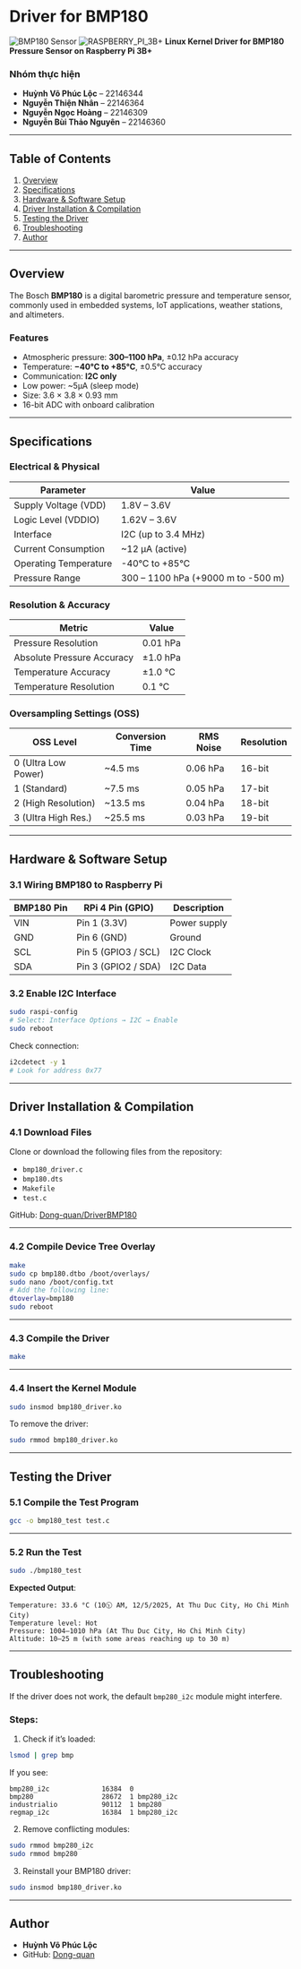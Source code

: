 # Driver for BMP180
![BMP180 Sensor](https://vn.szks-kuongshun.com/uploads/201810680/small/bmp180-digital-barometric-pressure-sensor-module14122058243.jpg)
![RASPBERRY_PI_3B+](https://shop.max2play.com/media/catalog/product/cache/90545561e815ada799eff7681525ced9/t/o/top_01.jpg)
**Linux Kernel Driver for BMP180 Pressure Sensor on Raspberry Pi 3B+**
### Nhóm thực hiện
- **Huỳnh Võ Phúc Lộc** – 22146344  
- **Nguyễn Thiện Nhân** – 22146364  
- **Nguyễn Ngọc Hoàng** – 22146309  
- **Nguyễn Bùi Thảo Nguyên** – 22146360  

---

## Table of Contents
1. [Overview](#overview)
2. [Specifications](#specifications)
3. [Hardware & Software Setup](#hardware--software-setup)
4. [Driver Installation & Compilation](#driver-installation--compilation)
5. [Testing the Driver](#testing-the-driver)
6. [Troubleshooting](#troubleshooting)
7. [Author](#author)

---

## Overview

The Bosch **BMP180** is a digital barometric pressure and temperature sensor, commonly used in embedded systems, IoT applications, weather stations, and altimeters.

### Features
- Atmospheric pressure: **300–1100 hPa**, ±0.12 hPa accuracy  
- Temperature: **−40°C to +85°C**, ±0.5°C accuracy  
- Communication: **I2C only**  
- Low power: ~5µA (sleep mode)  
- Size: 3.6 × 3.8 × 0.93 mm  
- 16-bit ADC with onboard calibration  

---

## Specifications

### Electrical & Physical

| Parameter               | Value                           |
|------------------------|----------------------------------|
| Supply Voltage (VDD)   | 1.8V – 3.6V                      |
| Logic Level (VDDIO)    | 1.62V – 3.6V                     |
| Interface              | I2C (up to 3.4 MHz)              |
| Current Consumption    | ~12 µA (active)                  |
| Operating Temperature  | -40°C to +85°C                   |
| Pressure Range         | 300 – 1100 hPa (+9000 m to -500 m) |

### Resolution & Accuracy

| Metric                     | Value         |
|---------------------------|---------------|
| Pressure Resolution        | 0.01 hPa      |
| Absolute Pressure Accuracy| ±1.0 hPa      |
| Temperature Accuracy       | ±1.0 °C       |
| Temperature Resolution     | 0.1 °C        |

### Oversampling Settings (OSS)

| OSS Level               | Conversion Time | RMS Noise | Resolution |
|------------------------|-----------------|-----------|------------|
| 0 (Ultra Low Power)    | ~4.5 ms         | 0.06 hPa  | 16-bit     |
| 1 (Standard)           | ~7.5 ms         | 0.05 hPa  | 17-bit     |
| 2 (High Resolution)    | ~13.5 ms        | 0.04 hPa  | 18-bit     |
| 3 (Ultra High Res.)    | ~25.5 ms        | 0.03 hPa  | 19-bit     |

---

## Hardware & Software Setup

### 3.1 Wiring BMP180 to Raspberry Pi

| BMP180 Pin | RPi 4 Pin (GPIO)     | Description     |
|------------|----------------------|-----------------|
| VIN        | Pin 1 (3.3V)         | Power supply    |
| GND        | Pin 6 (GND)          | Ground          |
| SCL        | Pin 5 (GPIO3 / SCL)  | I2C Clock       |
| SDA        | Pin 3 (GPIO2 / SDA)  | I2C Data        |

### 3.2 Enable I2C Interface

```bash
sudo raspi-config
# Select: Interface Options → I2C → Enable
sudo reboot
```

Check connection:

```bash
i2cdetect -y 1
# Look for address 0x77
```

---

## Driver Installation & Compilation

### 4.1 Download Files

Clone or download the following files from the repository:

- `bmp180_driver.c`
- `bmp180.dts`
- `Makefile`
- `test.c`

GitHub: [Dong-quan/DriverBMP180](https://github.com/Dong-quan/DriverBMP180)

---

### 4.2 Compile Device Tree Overlay

```bash
make
sudo cp bmp180.dtbo /boot/overlays/
sudo nano /boot/config.txt
# Add the following line:
dtoverlay=bmp180
sudo reboot
```

---

### 4.3 Compile the Driver

```bash
make
```

---

### 4.4 Insert the Kernel Module

```bash
sudo insmod bmp180_driver.ko
```

To remove the driver:

```bash
sudo rmmod bmp180_driver.ko
```

---

## Testing the Driver

### 5.1 Compile the Test Program

```bash
gcc -o bmp180_test test.c
```

---

### 5.2 Run the Test

```bash
sudo ./bmp180_test
```

**Expected Output**:

```
Temperature: 33.6 °C (10🕥 AM, 12/5/2025, At Thu Duc City, Ho Chi Minh City)
Temperature level: Hot
Pressure: 1004–1010 hPa (At Thu Duc City, Ho Chi Minh City)
Altitude: 10–25 m (with some areas reaching up to 30 m)
```

---

## Troubleshooting

If the driver does not work, the default `bmp280_i2c` module might interfere.

### Steps:

1. Check if it’s loaded:

```bash
lsmod | grep bmp
```

If you see:

```
bmp280_i2c             16384  0
bmp280                 28672  1 bmp280_i2c
industrialio           90112  1 bmp280
regmap_i2c             16384  1 bmp280_i2c
```

2. Remove conflicting modules:

```bash
sudo rmmod bmp280_i2c
sudo rmmod bmp280
```

3. Reinstall your BMP180 driver:

```bash
sudo insmod bmp180_driver.ko
```

---

## Author

- **Huỳnh Võ Phúc Lộc**
- GitHub: [Dong-quan](https://github.com/Dong-quan)
